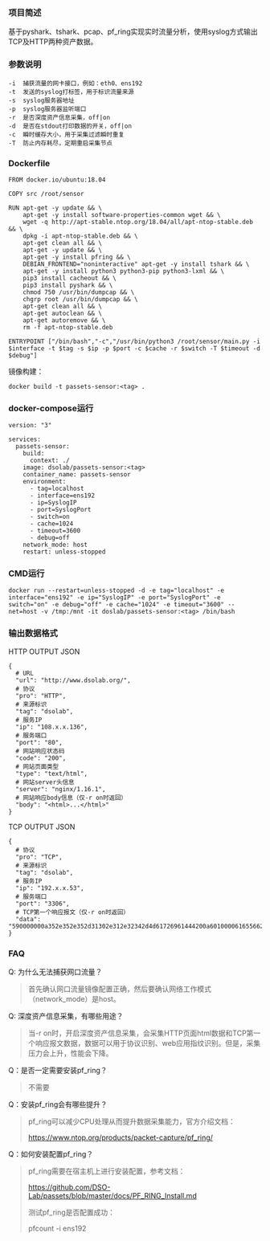 ### 项目简述

基于pyshark、tshark、pcap、pf_ring实现实时流量分析，使用syslog方式输出TCP及HTTP两种资产数据。

### 参数说明

```
-i  捕获流量的网卡接口，例如：eth0、ens192
-t  发送的syslog打标签，用于标识流量来源
-s  syslog服务器地址
-p  syslog服务器监听端口
-r  是否深度资产信息采集，off|on
-d  是否在stdout打印数据的开关，off|on
-c  瞬时缓存大小，用于采集过滤瞬时重复
-T  防止内存耗尽，定期重启采集节点
```

### Dockerfile

```
FROM docker.io/ubuntu:18.04

COPY src /root/sensor

RUN apt-get -y update && \
    apt-get -y install software-properties-common wget && \
    wget -q http://apt-stable.ntop.org/18.04/all/apt-ntop-stable.deb && \
    dpkg -i apt-ntop-stable.deb && \
    apt-get clean all && \
    apt-get -y update && \
    apt-get -y install pfring && \
    DEBIAN_FRONTEND="noninteractive" apt-get -y install tshark && \
    apt-get -y install python3 python3-pip python3-lxml && \
    pip3 install cacheout && \
    pip3 install pyshark && \
    chmod 750 /usr/bin/dumpcap && \
    chgrp root /usr/bin/dumpcap && \
    apt-get clean all && \
    apt-get autoclean && \
    apt-get autoremove && \
    rm -f apt-ntop-stable.deb

ENTRYPOINT ["/bin/bash","-c","/usr/bin/python3 /root/sensor/main.py -i $interface -t $tag -s $ip -p $port -c $cache -r $switch -T $timeout -d $debug"]
```

镜像构建：

```
docker build -t passets-sensor:<tag> .
```

### docker-compose运行

```
version: "3"

services:
  passets-sensor:
    build:
      context: ./
    image: dsolab/passets-sensor:<tag>
    container_name: passets-sensor
    environment:
      - tag=localhost
      - interface=ens192
      - ip=SyslogIP
      - port=SyslogPort
      - switch=on
      - cache=1024
      - timeout=3600
      - debug=off
    network_mode: host
    restart: unless-stopped
```

### CMD运行

```
docker run --restart=unless-stopped -d -e tag="localhost" -e interface="ens192" -e ip="SyslogIP" -e port="SyslogPort" -e switch="on" -e debug="off" -e cache="1024" -e timeout="3600" --net=host -v /tmp:/mnt -it doslab/passets-sensor:<tag> /bin/bash
```

### 输出数据格式

HTTP OUTPUT JSON

```
{
  # URL
  "url": "http://www.dsolab.org/",    
  # 协议
  "pro": "HTTP",
  # 来源标识
  "tag": "dsolab",      
  # 服务IP 
  "ip": "108.x.x.136",    
  # 服务端口
  "port": "80",   
  # 网站响应状态码
  "code": "200",    
  # 网站页面类型
  "type": "text/html",        
  # 网站server头信息
  "server": "nginx/1.16.1", 
  # 网站响应body信息（仅-r on时返回）
  "body": "<html>...</html>"                    
}
```

TCP OUTPUT JSON

```
{
  # 协议
  "pro": "TCP",      
  # 来源标识
  "tag": "dsolab",    
  # 服务IP
  "ip": "192.x.x.53", 
  # 服务端口
  "port": "3306",     
  # TCP第一个响应报文（仅-r on时返回）
  "data": "590000000a352e352e352d31302e312e32342d4d61726961444200a601000061655662665b776200fff72102003fa015000000000000000000006451474f396b345e5f40614a006d7973716c5f6e61746976655f70617373776f726400"                                     
}
```

### FAQ

Q: 为什么无法捕获网口流量？

> 首先确认网口流量镜像配置正确，然后要确认网络工作模式（network_mode）是host。

Q: 深度资产信息采集，有哪些用途？

> 当-r on时，开启深度资产信息采集，会采集HTTP页面html数据和TCP第一个响应报文数据，数据可以用于协议识别、web应用指纹识别。但是，采集压力会上升，性能会下降。

Q：是否一定需要安装pf_ring？

> 不需要

Q：安装pf_ring会有哪些提升？

> pf_ring可以减少CPU处理从而提升数据采集能力，官方介绍文档：
>
> <https://www.ntop.org/products/packet-capture/pf_ring/>

Q：如何安装配置pf_ring？

> pf_ring需要在宿主机上进行安装配置，参考文档：
>
>  https://github.com/DSO-Lab/passets/blob/master/docs/PF_RING_Install.md 
>
> 测试pf_ring是否配置成功：
>
> pfcount -i ens192

